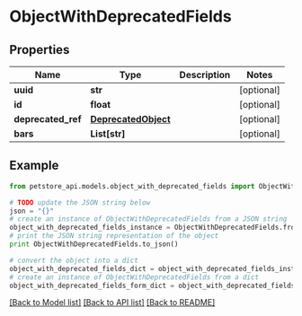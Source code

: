 # ObjectWithDeprecatedFields


## Properties
Name | Type | Description | Notes
------------ | ------------- | ------------- | -------------
**uuid** | **str** |  | [optional] 
**id** | **float** |  | [optional] 
**deprecated_ref** | [**DeprecatedObject**](DeprecatedObject.md) |  | [optional] 
**bars** | **List[str]** |  | [optional] 

## Example

```python
from petstore_api.models.object_with_deprecated_fields import ObjectWithDeprecatedFields

# TODO update the JSON string below
json = "{}"
# create an instance of ObjectWithDeprecatedFields from a JSON string
object_with_deprecated_fields_instance = ObjectWithDeprecatedFields.from_json(json)
# print the JSON string representation of the object
print ObjectWithDeprecatedFields.to_json()

# convert the object into a dict
object_with_deprecated_fields_dict = object_with_deprecated_fields_instance.to_dict()
# create an instance of ObjectWithDeprecatedFields from a dict
object_with_deprecated_fields_form_dict = object_with_deprecated_fields.from_dict(object_with_deprecated_fields_dict)
```
[[Back to Model list]](../README.md#documentation-for-models) [[Back to API list]](../README.md#documentation-for-api-endpoints) [[Back to README]](../README.md)


